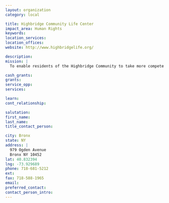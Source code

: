 ```yaml
---
layout: organization
category: local

title: Highbridge Community Life Center
impact_area: Human Rights
keywords: 
location_services: 
location_offices: 
website: http://www.highbridgelife.org/

description: 
mission: |
  To enable residents of the Highbridge Community to take more compete chagre of their own lives and to empower them to use newfound stength to improve the lives of their families and neighbors.

cash_grants: 
grants: 
service_opp: 
services: 

learn: 
cont_relationship: 

salutation: 
first_name: 
last_name: 
title_contact_person: 

city: Bronx
state: NY
address: |
  979 Ogden Avenue    
  Bronx NY 10452
lat: 40.832394
lng: -73.929689
phone: 718-681-5212
ext: 
fax: 718-588-1965
email: 
preferred_contact: 
contact_person_intro: 
---
```

